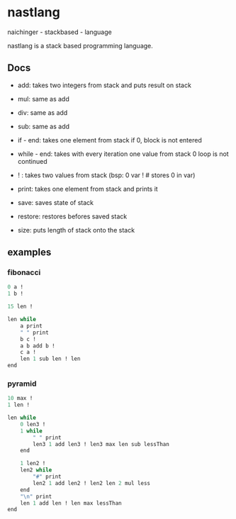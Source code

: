 # nastlang

naichinger - stackbased - language

nastlang is a stack based programming language.

## Docs

- add: takes two integers from stack and puts result on stack
- mul: same as add
- div: same as add
- sub: same as add

- if - end: takes one element from stack if 0, block is not entered
- while - end: takes with every iteration one value from stack 0 loop is not continued

- ! : takes two values from stack (bsp: 0 var ! # stores 0 in var) 


- print: takes one element from stack and prints it
- save: saves state of stack
- restore: restores befores saved stack
- size: puts length of stack onto the stack

## examples

### fibonacci
```fs
0 a !
1 b !

15 len !

len while
    a print
    " " print
    b c !
    a b add b !
    c a !
    len 1 sub len ! len
end
```

### pyramid

```fs
10 max !
1 len !

len while
    0 len3 ! 
    1 while
        " " print
        len3 1 add len3 ! len3 max len sub lessThan
    end

    1 len2 !
    len2 while
        "#" print
        len2 1 add len2 ! len2 len 2 mul less
    end
    "\n" print
    len 1 add len ! len max lessThan
end
```
